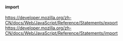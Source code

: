 #### import
https://developer.mozilla.org/zh-CN/docs/Web/JavaScript/Reference/Statements/export
https://developer.mozilla.org/zh-CN/docs/Web/JavaScript/Reference/Statements/import